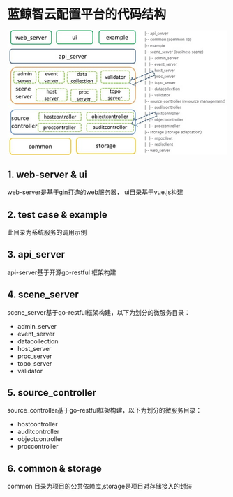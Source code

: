 # 蓝鲸智云配置平台的代码结构

![bk-cmdb.png](../resource/img/code2.jpg) 


## 1. web-server & ui

web-server是基于gin打造的web服务器， ui目录基于vue.js构建



## 2. test case & example

此目录为系统服务的调用示例


## 3. api_server

api-server基于开源go-restful 框架构建

## 4. scene_server

scene_server基于go-restful框架构建，以下为划分的微服务目录：
* admin_server
* event_server
* datacollection
* host_server
* proc_server
* topo_server
* validator


## 5. source_controller

source_controller基于go-restful框架构建，以下为划分的微服务目录：

* hostcontroller
* auditcontroller
* objectcontroller
* proccontroller



## 6. common & storage
common 目录为项目的公共依赖库,storage是项目对存储接入的封装
